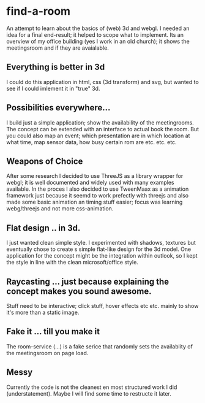 # find-a-room
An attempt to learn about the basics of (web) 3d and webgl. I needed an idea for a final end-result; it helped to scope what to implement.
Its an overview of my office building (yes I work in an old church); it shows the meetingsroom and if they are avaialable.  

## Everything is better in 3d
I could do this application in html, css (3d transform) and svg, but wanted to see if I could imlement it in "true" 3d.

## Possibilities everywhere...
I build just a simple application; show the availability of the meetingrooms. The concept can be extended with an interface to actual book the room.
But you could also map an event; which presentation are in which location at what time, map sensor data, how busy certain rom are etc. etc. etc.

## Weapons of Choice
After some research I decided to use ThreeJS as a library wrapper for webgl; it is well documented and widely used with many examples available. In the proces I also decided to use TweenMaax as a animation framework just because it seemd to work prefectly with threejs and also made some basic animation an timing stuff easier; focus was learning webg/threejs and not more css-animation.

## Flat design .. in 3d.
I just wanted clean simple style. I experimented with shadows, textures but eventually chose to create s simple flat-like design for the 3d model. One application for the concept might be the integration within outlook, so I kept the style in line with the clean microsoft/office style.

## Raycasting ... just because explaining the concept makes you sound awesome.
Stuff need to be interactive; click stuff, hover effects etc etc. mainly to show it's more than a static image.  

## Fake it ... till you make it
The room-service (...) is a fake serice that randomly sets the availablity of the meetingsroom on page load.

## Messy
Currently the code is not the cleanest en most structured work I did (understatement). Maybe I will find some time to restructe it later.



 
